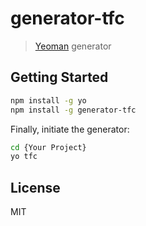# generator-tfc

> [Yeoman](http://yeoman.io) generator

## Getting Started

```bash
npm install -g yo
npm install -g generator-tfc
```

Finally, initiate the generator:

```bash
cd {Your Project}
yo tfc
```

## License

MIT

